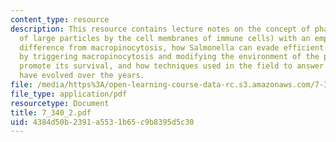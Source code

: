 ```yaml
---
content_type: resource
description: This resource contains lecture notes on the concept of phagocytosis (engulfment
  of large particles by the cell membranes of immune cells) with an emphasis on the
  difference from macropinocytosis, how Salmonella can evade efficient phagocytosis
  by triggering macropinocytosis and modifying the environment of the phagosome to
  promote its survival, and how techniques used in the field to answer similar questions
  have evolved over the years.
file: /media/https%3A/open-learning-course-data-rc.s3.amazonaws.com/7-340-under-the-radar-screen-how-bugs-trick-our-immune-defenses-spring-2007/4384d50b2391a5531b65c9b8395d5c30_7_340_2.pdf
file_type: application/pdf
resourcetype: Document
title: 7_340_2.pdf
uid: 4384d50b-2391-a553-1b65-c9b8395d5c30
---
```


